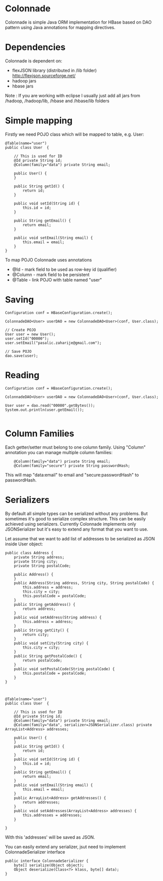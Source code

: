 Colonnade
=========

Colonnade is simple Java ORM implementation for HBase based on DAO pattern using Java annotations for mapping directives.

Dependencies
============

Colonnade is dependent on:

- flexJSON library (distributed in /lib folder) http://flexjson.sourceforge.net/
- hadoop jars
- hbase jars

Note : If you are working with eclipse I usually just add all jars from /hadoop, /hadoop/lib, /hbase and /hbase/lib folders

Simple mapping
==============

Firstly we need POJO class which will be mapped to table, e.g. User:

```
@Table(name="user")
public class User  {
	
	// This is used for ID
	@Id private String id;
	@Column(family="data") private String email;
	
	public User() {	
	}

	public String getId() {
		return id;
	}

	public void setId(String id) {
		this.id = id;
	}

	public String getEmail() {
		return email;
	}

	public void setEmail(String email) {
		this.email = email;
	}
}

```

To map POJO Colonnade uses annotations

- @Id - mark field to be used as row-key id (qualifier)
- @Column - mark field to be persistent
- @Table - link POJO with table named "user"

Saving
======

```
Configuration conf = HBaseConfiguration.create();
		
ColonnadeDAO<User> userDAO = new ColonnadeDAO<User>(conf, User.class);
		
// Create POJO
User user = new User();
user.setId("00000");
user.setEmail("pasalic.zaharije@gmail.com");
		
// Save POJO
dao.save(user);
```

Reading
=======

```
Configuration conf = HBaseConfiguration.create();
		
ColonnadeDAO<User> userDAO = new ColonnadeDAO<User>(conf, User.class);

User user = dao.read("00000".getBytes());
System.out.println(user.getEmail());
		
```

Column Families
===============

Each getter/setter must belong to one column family. Using "Column" annotation you can manage multiple column families:


```
	@Column(family="data") private String email;
	@Column(family="secure") private String passwordHash;
```

This will map "data:email" to email and "secure:passwordHash" to passwordHash.


Serializers
===========

By default all simple types can be serialized without any problems. But sometimes it's good to serialize complex structure. This can be
easily achieved using serializers. Currently Colonnade implements only JSONSerializer but it's easy to extend any format that you want to use.

Let assume that we want to add list of addresses  to be serialized as JSON inside User object:

```
public class Address {
	private String address;
	private String city;
	private String postalCode;

	public Address() {
	}
	public Address(String address, String city, String postalCode) {
		this.address = address;
		this.city = city;
		this.postalCode = postalCode;
	}
	public String getAddress() {
		return address;
	}
	public void setAddress(String address) {
		this.address = address;
	}
	public String getCity() {
		return city;
	}
	public void setCity(String city) {
		this.city = city;
	}
	public String getPostalCode() {
		return postalCode;
	}
	public void setPostalCode(String postalCode) {
		this.postalCode = postalCode;
	}
}



@Table(name="user")
public class User  {
	
	// This is used for ID
	@Id private String id;
	@Column(family="data") private String email;
	@Column(family="data", serializer=JSONSerializer.class) private ArrayList<Address> addresses;
	
	public User() {	
	}
	public String getId() {
		return id;
	}
	public void setId(String id) {
		this.id = id;
	}
	public String getEmail() {
		return email;
	}
	public void setEmail(String email) {
		this.email = email;
	}
	public ArrayList<Address> getAddresses() {
		return addresses;
	}
	public void setAddresses(ArrayList<Address> addresses) {
		this.addresses = addresses;
	}
	
}

```


With this 'addresses' will be saved as JSON.

You can easily extend any serializer, jsut need to implement ColonnadeSerializer interface

```
public interface ColonnadeSerializer {
	byte[] serialize(Object object);
	Object deserialize(Class<?> klass, byte[] data);
}
```

